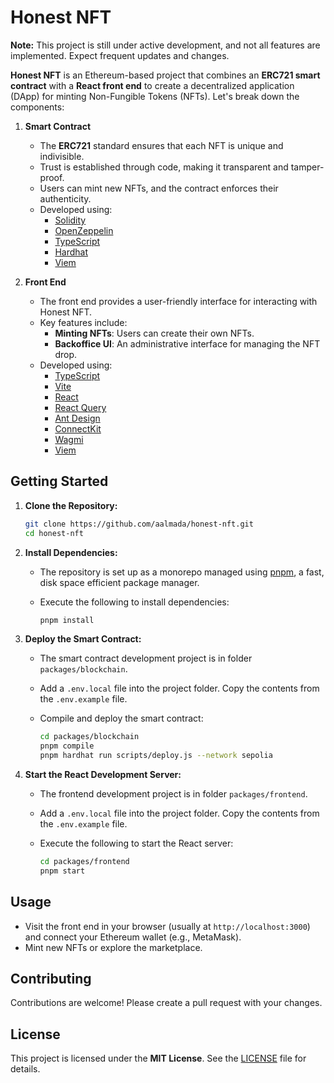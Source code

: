 # Honest NFT

**Note:** This project is still under active development, and not all features are implemented. Expect frequent updates and changes.

**Honest NFT** is an Ethereum-based project that combines an **ERC721 smart contract** with a **React front end** to create a decentralized application (DApp) for minting Non-Fungible Tokens (NFTs). Let's break down the components:

1. **Smart Contract**

    - The **ERC721** standard ensures that each NFT is unique and indivisible.
    - Trust is established through code, making it transparent and tamper-proof.
    - Users can mint new NFTs, and the contract enforces their authenticity.
    - Developed using:
        - [Solidity](https://soliditylang.org/)
        - [OpenZeppelin](https://www.openzeppelin.com/contracts)
        - [TypeScript](https://www.typescriptlang.org/)
        - [Hardhat](https://hardhat.org/)
        - [Viem](https://viem.sh/)

2. **Front End**
    - The front end provides a user-friendly interface for interacting with Honest NFT.
    - Key features include:
        - **Minting NFTs**: Users can create their own NFTs.
        - **Backoffice UI**: An administrative interface for managing the NFT drop.
    - Developed using:
        - [TypeScript](https://www.typescriptlang.org/)
        - [Vite](https://vitejs.dev/)
        - [React](https://react.dev/)
        - [React Query](https://tanstack.com/query/v3/)
        - [Ant Design](https://ant.design/)
        - [ConnectKit](https://docs.family.co/connectkit)
        - [Wagmi](https://wagmi.sh/)
        - [Viem](https://viem.sh/)

## Getting Started

1. **Clone the Repository:**

    ```bash
    git clone https://github.com/aalmada/honest-nft.git
    cd honest-nft
    ```

2. **Install Dependencies:**

    - The repository is set up as a monorepo managed using [pnpm](https://pnpm.io/), a fast, disk space efficient package manager.

    - Execute the following to install dependencies:

        ```bash
        pnpm install
        ```

3. **Deploy the Smart Contract:**

    - The smart contract development project is in folder `packages/blockchain`.

    - Add a `.env.local` file into the project folder. Copy the contents from the `.env.example` file.

    - Compile and deploy the smart contract:

        ```bash
        cd packages/blockchain
        pnpm compile
        pnpm hardhat run scripts/deploy.js --network sepolia
        ```

4. **Start the React Development Server:**

    - The frontend development project is in folder `packages/frontend`.

    - Add a `.env.local` file into the project folder. Copy the contents from the `.env.example` file.

    - Execute the following to start the React server:

        ```bash
        cd packages/frontend
        pnpm start
        ```

## Usage

-   Visit the front end in your browser (usually at `http://localhost:3000`) and connect your Ethereum wallet (e.g., MetaMask).
-   Mint new NFTs or explore the marketplace.

## Contributing

Contributions are welcome! Please create a pull request with your changes.

## License

This project is licensed under the **MIT License**. See the [LICENSE](LICENSE) file for details.
